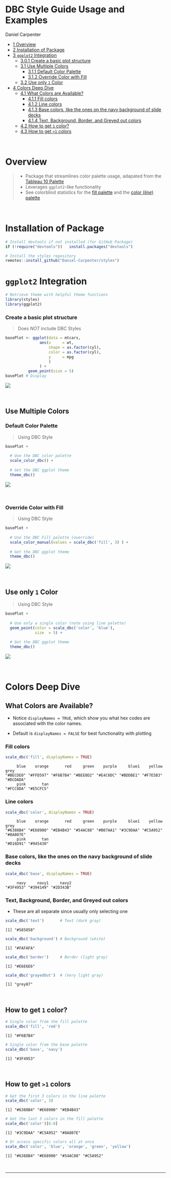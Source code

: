 DBC Style Guide Usage and Examples
================
Daniel Carpenter

- <a href="#overview" id="toc-overview"><span
  class="toc-section-number">1</span> Overview</a>
- <a href="#installation-of-package"
  id="toc-installation-of-package"><span
  class="toc-section-number">2</span> Installation of Package</a>
- <a href="#ggplot2-integration" id="toc-ggplot2-integration"><span
  class="toc-section-number">3</span> <code>ggplot2</code> Integration</a>
  - <a href="#create-a-basic-plot-structure"
    id="toc-create-a-basic-plot-structure"><span
    class="toc-section-number">3.0.1</span> Create a basic plot
    structure</a>
  - <a href="#use-multiple-colors" id="toc-use-multiple-colors"><span
    class="toc-section-number">3.1</span> Use Multiple Colors</a>
    - <a href="#default-color-palette" id="toc-default-color-palette"><span
      class="toc-section-number">3.1.1</span> Default Color Palette</a>
    - <a href="#override-color-with-fill"
      id="toc-override-color-with-fill"><span
      class="toc-section-number">3.1.2</span> Override Color with Fill</a>
  - <a href="#use-only-1-color" id="toc-use-only-1-color"><span
    class="toc-section-number">3.2</span> Use only <code>1</code> Color</a>
- <a href="#colors-deep-dive" id="toc-colors-deep-dive"><span
  class="toc-section-number">4</span> Colors Deep Dive</a>
  - <a href="#what-colors-are-available"
    id="toc-what-colors-are-available"><span
    class="toc-section-number">4.1</span> What Colors are Available?</a>
    - <a href="#fill-colors" id="toc-fill-colors"><span
      class="toc-section-number">4.1.1</span> Fill colors</a>
    - <a href="#line-colors" id="toc-line-colors"><span
      class="toc-section-number">4.1.2</span> Line colors</a>
    - <a
      href="#base-colors-like-the-ones-on-the-navy-background-of-slide-decks"
      id="toc-base-colors-like-the-ones-on-the-navy-background-of-slide-decks"><span
      class="toc-section-number">4.1.3</span> Base colors, like the ones on
      the navy background of slide decks</a>
    - <a href="#text-background-border-and-greyed-out-colors"
      id="toc-text-background-border-and-greyed-out-colors"><span
      class="toc-section-number">4.1.4</span> Text, Background, Border, and
      Greyed out colors</a>
  - <a href="#how-to-get-1-color" id="toc-how-to-get-1-color"><span
    class="toc-section-number">4.2</span> How to get <code>1</code>
    color?</a>
  - <a href="#how-to-get-1-colors" id="toc-how-to-get-1-colors"><span
    class="toc-section-number">4.3</span> How to get <code>&gt;1</code>
    colors</a>

<br>

# Overview

> - Package that streamlines color palette usage, adapated from the
>   [Tableau 10
>   Palette](https://www.tableau.com/blog/colors-upgrade-tableau-10-56782)  
> - Leverages `ggplot2`-like functionality  
> - See colorblind statistics for the [fill
>   palette](https://davidmathlogic.com/colorblind/#%23BECDE0-%23FFD597-%23F6B7B4-%23BEE0D2-%23E4C6DC-%23BDDBE1-%23F7E5B3-%23DCDADA-%23FCC8DA-%23E5CFC5)
>   and the [color (*line*)
>   palette](https://davidmathlogic.com/colorblind/#%236388B4-%23E68900-%23EB4B43-%2354AC88-%23B07AA1-%233C9DAA-%23C5A952-%238A807E-%23D16D91-%23945430)

<br>

# Installation of Package

``` r
# Install devtools if not installed (for GitHub Package)
if (!require("devtools"))   install.packages("devtools")

# Install the styles repository
remotes::install_github("Daniel-Carpenter/styles")
```

# `ggplot2` Integration

``` r
# Retrieve theme with helpful theme functions
library(styles)
library(ggplot2)
```

### Create a basic plot structure

> Does *NOT* include DBC Styles

``` r
basePlot <- ggplot(data = mtcars,
               aes(x     = wt,
                   shape = as.factor(cyl),
                   color = as.factor(cyl),
                   y     = mpg
                   )
               ) +
          geom_point(size = 5)
basePlot # Display
```

![](README_files/figure-gfm/unnamed-chunk-3-1.png)

<br>

## Use Multiple Colors

### Default Color Palette

> Using DBC Style

``` r
basePlot +
  
  # Use the DBC color palette
  scale_color_dbc() +
  
  # Get the DBC ggplot theme
  theme_dbc()
```

![](README_files/figure-gfm/unnamed-chunk-4-1.png)

<br>

### Override Color with Fill

> Using DBC Style

``` r
basePlot +
  
  # Use the DBC Fill palette (override)
  scale_color_manual(values = scale_dbc('fill', 3) ) +
  
  # Get the DBC ggplot theme
  theme_dbc()
```

![](README_files/figure-gfm/unnamed-chunk-5-1.png)

<br>

## Use only `1` Color

> Using DBC Style

``` r
basePlot + 
  
  # Use only a single color (note using line palette)
  geom_point(color = scale_dbc('color', 'blue'),
             size  = 5) +
  
  # Get the DBC ggplot theme
  theme_dbc()
```

![](README_files/figure-gfm/unnamed-chunk-6-1.png)

<br>

# Colors Deep Dive

## What Colors are Available?

- Notice `displayNames = TRUE`, which show you what hex codes are
  associated with the color names.

- Default is `displayNames = FALSE` for best functionality with plotting

### Fill colors

``` r
scale_dbc('fill', displayNames = TRUE)
```

         blue    orange       red     green    purple     blue1    yellow      grey 
    "#BECDE0" "#FFD597" "#F6B7B4" "#BEE0D2" "#E4C6DC" "#BDDBE1" "#F7E5B3" "#DCDADA" 
         pink       tan 
    "#FCC8DA" "#E5CFC5" 

### Line colors

``` r
scale_dbc('color', displayNames = TRUE)
```

         blue    orange       red     green    purple     blue1    yellow      grey 
    "#6388B4" "#E68900" "#EB4B43" "#54AC88" "#B07AA1" "#3C9DAA" "#C5A952" "#8A807E" 
         pink       tan 
    "#D16D91" "#945430" 

### Base colors, like the ones on the navy background of slide decks

``` r
scale_dbc('base', displayNames = TRUE)
```

         navy     navy1     navy2 
    "#3F4953" "#394149" "#2D343B" 

### Text, Background, Border, and Greyed out colors

- These are all separate since usually only selecting one

``` r
scale_dbc('text')       # Text (dark gray) 
```

    [1] "#585858"

``` r
scale_dbc('background') # Background (white)
```

    [1] "#FAFAFA"

``` r
scale_dbc('border')     # Border (light gray)
```

    [1] "#E6E6E6"

``` r
scale_dbc('grayedOut')  # (Very light gray)
```

    [1] "grey87"

<br>

## How to get `1` color?

``` r
# Single color from the fill palette
scale_dbc('fill', 'red')
```

    [1] "#F6B7B4"

``` r
# Single color from the base palette
scale_dbc('base', 'navy')
```

    [1] "#3F4953"

<br>

## How to get `>1` colors

``` r
# Get the first 3 colors in the line palette
scale_dbc('color', 3)
```

    [1] "#6388B4" "#E68900" "#EB4B43"

``` r
# Get the last 3 colors in the fill palette
scale_dbc('color')[6:8]
```

    [1] "#3C9DAA" "#C5A952" "#8A807E"

``` r
# Or access specific colors all at once
scale_dbc('color', 'blue', 'orange', 'green', 'yellow')
```

    [1] "#6388B4" "#E68900" "#54AC88" "#C5A952"

<br>

------------------------------------------------------------------------

